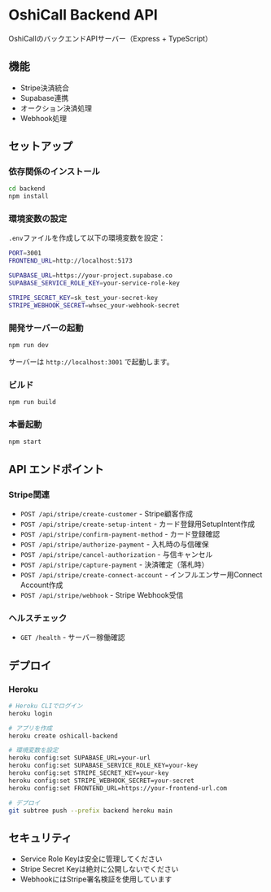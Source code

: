 # OshiCall Backend API

OshiCallのバックエンドAPIサーバー（Express + TypeScript）

## 機能

- Stripe決済統合
- Supabase連携
- オークション決済処理
- Webhook処理

## セットアップ

### 依存関係のインストール

```bash
cd backend
npm install
```

### 環境変数の設定

`.env`ファイルを作成して以下の環境変数を設定：

```bash
PORT=3001
FRONTEND_URL=http://localhost:5173

SUPABASE_URL=https://your-project.supabase.co
SUPABASE_SERVICE_ROLE_KEY=your-service-role-key

STRIPE_SECRET_KEY=sk_test_your-secret-key
STRIPE_WEBHOOK_SECRET=whsec_your-webhook-secret
```

### 開発サーバーの起動

```bash
npm run dev
```

サーバーは `http://localhost:3001` で起動します。

### ビルド

```bash
npm run build
```

### 本番起動

```bash
npm start
```

## API エンドポイント

### Stripe関連

- `POST /api/stripe/create-customer` - Stripe顧客作成
- `POST /api/stripe/create-setup-intent` - カード登録用SetupIntent作成
- `POST /api/stripe/confirm-payment-method` - カード登録確認
- `POST /api/stripe/authorize-payment` - 入札時の与信確保
- `POST /api/stripe/cancel-authorization` - 与信キャンセル
- `POST /api/stripe/capture-payment` - 決済確定（落札時）
- `POST /api/stripe/create-connect-account` - インフルエンサー用Connect Account作成
- `POST /api/stripe/webhook` - Stripe Webhook受信

### ヘルスチェック

- `GET /health` - サーバー稼働確認

## デプロイ

### Heroku

```bash
# Heroku CLIでログイン
heroku login

# アプリを作成
heroku create oshicall-backend

# 環境変数を設定
heroku config:set SUPABASE_URL=your-url
heroku config:set SUPABASE_SERVICE_ROLE_KEY=your-key
heroku config:set STRIPE_SECRET_KEY=your-key
heroku config:set STRIPE_WEBHOOK_SECRET=your-secret
heroku config:set FRONTEND_URL=https://your-frontend-url.com

# デプロイ
git subtree push --prefix backend heroku main
```

## セキュリティ

- Service Role Keyは安全に管理してください
- Stripe Secret Keyは絶対に公開しないでください
- WebhookにはStripe署名検証を使用しています
